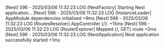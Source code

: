 [Nest] 596  - 2025/03/06 11:32:23     LOG [NestFactory] Starting Nest application...
[Nest] 596  - 2025/03/06 11:32:23     LOG [InstanceLoader] AppModule dependencies initialized +9ms
[Nest] 596  - 2025/03/06 11:32:23     LOG [RoutesResolver] AppController {/}: +15ms
[Nest] 596  - 2025/03/06 11:32:23     LOG [RouterExplorer] Mapped {/, GET} route +2ms
[Nest] 596  - 2025/03/06 11:32:23     LOG [NestApplication] Nest application successfully started +1ms